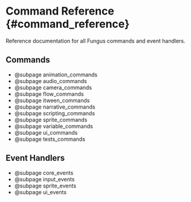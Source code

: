 # Command Reference {#command_reference}

Reference documentation for all Fungus commands and event handlers.

## Commands

* @subpage animation_commands
* @subpage audio_commands
* @subpage camera_commands
* @subpage flow_commands
* @subpage itween_commands
* @subpage narrative_commands
* @subpage scripting_commands
* @subpage sprite_commands
* @subpage variable_commands
* @subpage ui_commands
* @subpage tests_commands

## Event Handlers

* @subpage core_events
* @subpage input_events
* @subpage sprite_events
* @subpage ui_events
